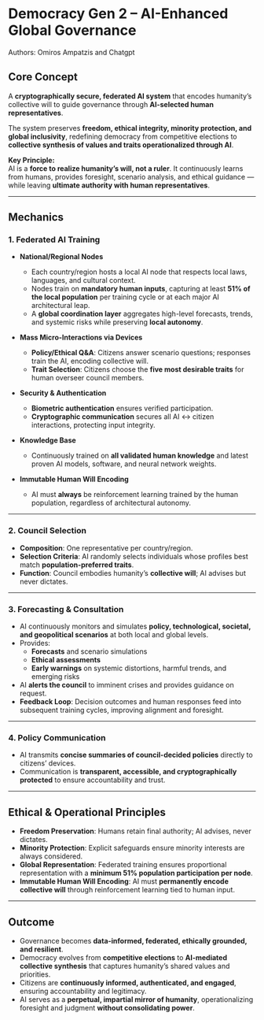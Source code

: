 # Democracy Gen 2 – AI-Enhanced Global Governance

Authors: Omiros Ampatzis and Chatgpt

## Core Concept
A **cryptographically secure, federated AI system** that encodes humanity’s collective will to guide governance through **AI-selected human representatives**.  

The system preserves **freedom, ethical integrity, minority protection, and global inclusivity**, redefining democracy from competitive elections to **collective synthesis of values and traits operationalized through AI**.

**Key Principle:**  
AI is a **force to realize humanity’s will, not a ruler**. It continuously learns from humans, provides foresight, scenario analysis, and ethical guidance — while leaving **ultimate authority with human representatives**.

---

## Mechanics

### 1. Federated AI Training
- **National/Regional Nodes**  
  - Each country/region hosts a local AI node that respects local laws, languages, and cultural context.  
  - Nodes train on **mandatory human inputs**, capturing at least **51% of the local population** per training cycle or at each major AI architectural leap.  
  - A **global coordination layer** aggregates high-level forecasts, trends, and systemic risks while preserving **local autonomy**.  

- **Mass Micro-Interactions via Devices**  
  - **Policy/Ethical Q&A**: Citizens answer scenario questions; responses train the AI, encoding collective will.  
  - **Trait Selection**: Citizens choose the **five most desirable traits** for human overseer council members.  

- **Security & Authentication**  
  - **Biometric authentication** ensures verified participation.  
  - **Cryptographic communication** secures all AI ↔ citizen interactions, protecting input integrity.  

- **Knowledge Base**  
  - Continuously trained on **all validated human knowledge** and latest proven AI models, software, and neural network weights.  

- **Immutable Human Will Encoding**  
  - AI must **always** be reinforcement learning trained by the human population, regardless of architectural autonomy.  

---

### 2. Council Selection
- **Composition**: One representative per country/region.  
- **Selection Criteria**: AI randomly selects individuals whose profiles best match **population-preferred traits**.  
- **Function**: Council embodies humanity’s **collective will**; AI advises but never dictates.  

---

### 3. Forecasting & Consultation
- AI continuously monitors and simulates **policy, technological, societal, and geopolitical scenarios** at both local and global levels.  
- Provides:  
  - **Forecasts** and scenario simulations  
  - **Ethical assessments**  
  - **Early warnings** on systemic distortions, harmful trends, and emerging risks  
- AI **alerts the council** to imminent crises and provides guidance on request.  
- **Feedback Loop**: Decision outcomes and human responses feed into subsequent training cycles, improving alignment and foresight.  

---

### 4. Policy Communication
- AI transmits **concise summaries of council-decided policies** directly to citizens’ devices.  
- Communication is **transparent, accessible, and cryptographically protected** to ensure accountability and trust.  

---

## Ethical & Operational Principles
- **Freedom Preservation**: Humans retain final authority; AI advises, never dictates.  
- **Minority Protection**: Explicit safeguards ensure minority interests are always considered.  
- **Global Representation**: Federated training ensures proportional representation with a **minimum 51% population participation per node**.  
- **Immutable Human Will Encoding**: AI must **permanently encode collective will** through reinforcement learning tied to human input.  

---

## Outcome
- Governance becomes **data-informed, federated, ethically grounded, and resilient**.  
- Democracy evolves from **competitive elections** to **AI-mediated collective synthesis** that captures humanity’s shared values and priorities.  
- Citizens are **continuously informed, authenticated, and engaged**, ensuring accountability and legitimacy.  
- AI serves as a **perpetual, impartial mirror of humanity**, operationalizing foresight and judgment **without consolidating power**.  
